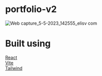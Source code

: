 # portfolio-v2
![Web capture_5-5-2023_142555_elisv com](https://user-images.githubusercontent.com/69530035/236538660-9adec737-ba5a-4f97-a682-8abb6ce754c0.jpeg)

# Built using
[React](https://www.npmjs.com/package/react)<br>
[Vite](https://www.npmjs.com/package/vite)<br>
[Tailwind](https://www.npmjs.com/package/tailwindcss)<br>
